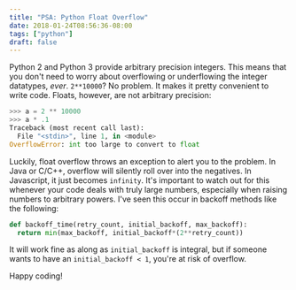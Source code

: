 ```yaml
---
title: "PSA: Python Float Overflow"
date: 2018-01-24T08:56:36-08:00
tags: ["python"]
draft: false
---
```

Python 2 and Python 3 provide arbitrary precision integers. This means that you don't need to worry about overflowing or underflowing the integer datatypes, _ever_. `2**10000`? No problem. It makes it pretty convenient to write code. Floats, however, are not arbitrary precision:

```python
>>> a = 2 ** 10000
>>> a * .1
Traceback (most recent call last):
  File "<stdin>", line 1, in <module>
OverflowError: int too large to convert to float
```

Luckily, float overflow throws an exception to alert you to the problem. In Java or C/C++, overflow will silently roll over into the negatives. In Javascript, it just becomes `infinity`. It's important to watch out for this whenever your code deals with truly large numbers, especially when raising numbers to arbitrary powers. I've seen this occur in backoff methods like the following:

```python
def backoff_time(retry_count, initial_backoff, max_backoff):
  return min(max_backoff, initial_backoff*(2**retry_count))

```

It will work fine as along as `initial_backoff` is integral, but if someone wants to have an `initial_backoff < 1`, you're at risk of overflow.

Happy coding!